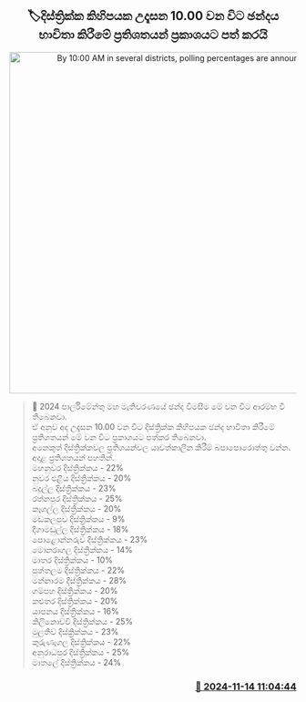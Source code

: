 <p align='center'><b><h2 align='center' title='By 10:00 AM in several districts, polling percentages are announced'>🏷දිස්ත්‍රික්ක කිහිපයක උදෑසන 10.00 වන විට ඡන්දය භාවිතා කිරීමේ ප්‍රතිශතයන් ප්‍රකාශයට පත් කරයි</h2></b></p>
<p align='center'><img src='https://helakuru.sgp1.cdn.digitaloceanspaces.com/esana/images/lib/parliment-election.jpg' width='600' alt='By 10:00 AM in several districts, polling percentages are announced'></p>

>📝 2024 පාර්ලිමේන්තු මහ මැතිවරණයේ ඡන්ද විමසීම මේ වන විට ආරම්භ වී තිබෙනවා.<br>ඒ අනුව අද උදෑසන 10.00 වන විට දිස්ත්‍රික්ක කිහිපයක ඡන්ද භාවිතා කිරීමේ ප්‍රතිශතයන් මේ වන විට ප්‍රකාශයට පත්කර තිබෙනවා.<br>අනෙකුත් දිස්ත්‍රික්කවල ප්‍රතිශයන්වල යාවත්කාලීන කිරීම් බපාපොරොත්තු වන්න.<br>අදාළ ප්‍රතිශතයන් පහතින්.<br>මහනුවර දිස්ත්‍රික්කය - 22%<br>නුවර එළිය දිස්ත්‍රික්කය - 20%<br>බදුල්ල දිස්ත්‍රික්කය - 23%<br>රත්නපුර දිස්ත්‍රික්කය - 25%<br>කෑගල්ල දිස්ත්‍රික්කය - 20%<br>මඩකලපුව දිස්ත්‍රික්කය - 9%<br>දිගාමඩුල්ල දිස්ත්‍රික්කය - 18%<br>පොළොන්නරුව දිස්ත්‍රික්කය - 23%<br>මොනරාගල දිස්ත්‍රික්කය - 14%<br>මාතර දිස්ත්‍රික්කය - 10%<br>පුත්තලම දිස්ත්‍රික්කය - 22%<br>මන්නාරම දිස්ත්‍රික්කය - 28%<br>ගම්පහ දිස්ත්‍රික්කය - 20%<br>කළුතර දිස්ත්‍රික්කය - 20%<br>යාපනය දිස්ත්‍රික්කය - 16%<br>කිලිනොච්චි දිස්ත්‍රික්කය - 25%<br>මුලතිව් දිස්ක්‍රික්කය - 23%<br>කුරුණෑගල දිස්ත්‍රික්කය - 22%<br>අනුරාධපුර දිස්ත්‍රික්කය - 25%<br>මාතලේ දිස්ත්‍රික්කය - 24%<br>

<h3 align='right'><a href='https://www.helakuru.lk/esana/p/105035/'>📅 2024-11-14 11:04:44</a></h3>
